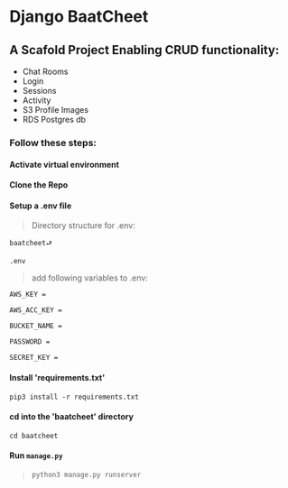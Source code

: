 # Django BaatCheet

## A Scafold Project Enabling CRUD functionality:

- Chat Rooms
- Login
- Sessions 
- Activity
- S3 Profile Images 
- RDS Postgres db

### Follow these steps:

#### Activate virtual environment 

#### Clone the Repo

#### Setup a .env file 

> Directory structure for .env:

    baatcheet⮐

    .env


> add following variables to .env: 

```AWS_KEY =``` 

```AWS_ACC_KEY =``` 

```BUCKET_NAME =``` 

```PASSWORD =``` 

```SECRET_KEY =```

#### Install 'requirements.txt'

```pip3 install -r requirements.txt```

#### cd into the 'baatcheet' directory 

 ```cd baatcheet```

#### Run ```manage.py```

> ```python3 manage.py runserver```

